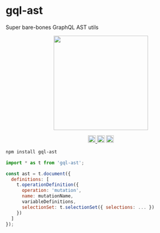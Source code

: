 # gql-ast

Super bare-bones GraphQL AST utils

<p align="center" width="100%">
  <img height="250" src="https://github.com/user-attachments/assets/d0456af5-b6e9-422e-a45d-2574d5be490f" />
</p>

<p align="center" width="100%">
  <a href="https://github.com/launchql/launchql/actions/workflows/run-tests.yaml">
    <img height="20" src="https://github.com/launchql/launchql/actions/workflows/run-tests.yaml/badge.svg" />
  </a>
   <a href="https://github.com/launchql/launchql/blob/main/LICENSE"><img height="20" src="https://img.shields.io/badge/license-MIT-blue.svg"/></a>
   <a href="https://www.npmjs.com/package/gql-ast"><img height="20" src="https://img.shields.io/github/package-json/v/launchql/launchql?filename=packages%2Fgql-ast%2Fpackage.json"/></a>
</p>

```sh
npm install gql-ast
```

```js
import * as t from 'gql-ast';

const ast = t.document({
  definitions: [
    t.operationDefinition({
      operation: 'mutation',
      name: mutationName,
      variableDefinitions,
      selectionSet: t.selectionSet({ selections: ... })
    })
  ]
});
```
